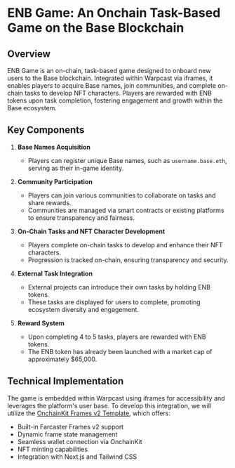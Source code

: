 # ENB Game: An Onchain Task-Based Game on the Base Blockchain

## Overview

ENB Game is an on-chain, task-based game designed to onboard new users to the Base blockchain. Integrated within Warpcast via iframes, it enables players to acquire Base names, join communities, and complete on-chain tasks to develop NFT characters. Players are rewarded with ENB tokens upon task completion, fostering engagement and growth within the Base ecosystem.

## Key Components

1. **Base Names Acquisition**

   - Players can register unique Base names, such as `username.base.eth`, serving as their in-game identity.

2. **Community Participation**

   - Players can join various communities to collaborate on tasks and share rewards.
   - Communities are managed via smart contracts or existing platforms to ensure transparency and fairness.

3. **On-Chain Tasks and NFT Character Development**

   - Players complete on-chain tasks to develop and enhance their NFT characters.
   - Progression is tracked on-chain, ensuring transparency and security.

4. **External Task Integration**

   - External projects can introduce their own tasks by holding ENB tokens.
   - These tasks are displayed for users to complete, promoting ecosystem diversity and engagement.

5. **Reward System**
   - Upon completing 4 to 5 tasks, players are rewarded with ENB tokens.
   - The ENB token has already been launched with a market cap of approximately $65,000.

## Technical Implementation

The game is embedded within Warpcast using iframes for accessibility and leverages the platform's user base. To develop this integration, we will utilize the [OnchainKit Frames v2 Template](https://github.com/fakepixels/ock-frames-template), which offers:

- Built-in Farcaster Frames v2 support
- Dynamic frame state management
- Seamless wallet connection via OnchainKit
- NFT minting capabilities
- Integration with Next.js and Tailwind CSS
